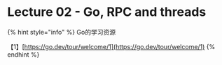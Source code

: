 # Lecture 02 - Go, RPC and threads

{% hint style="info" %}
Go的学习资源

【1】[https://go.dev/tour/welcome/1](https://go.dev/tour/welcome/1)
{% endhint %}
